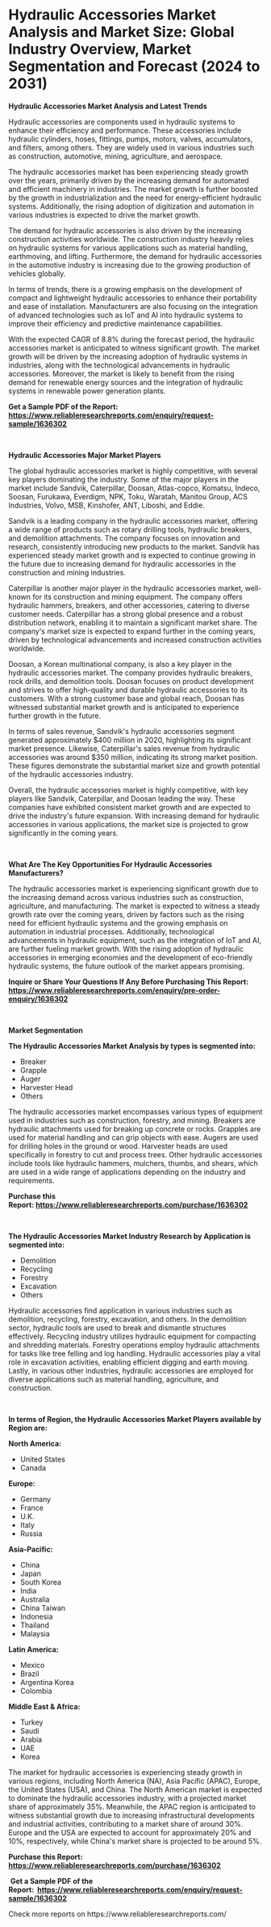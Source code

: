 <p><h1>Hydraulic Accessories Market Analysis and Market Size: Global Industry Overview, Market Segmentation and Forecast (2024 to 2031)</h1></p><p><strong>Hydraulic Accessories Market Analysis and Latest Trends</strong></p>
<p><p>Hydraulic accessories are components used in hydraulic systems to enhance their efficiency and performance. These accessories include hydraulic cylinders, hoses, fittings, pumps, motors, valves, accumulators, and filters, among others. They are widely used in various industries such as construction, automotive, mining, agriculture, and aerospace.</p><p>The hydraulic accessories market has been experiencing steady growth over the years, primarily driven by the increasing demand for automated and efficient machinery in industries. The market growth is further boosted by the growth in industrialization and the need for energy-efficient hydraulic systems. Additionally, the rising adoption of digitization and automation in various industries is expected to drive the market growth.</p><p>The demand for hydraulic accessories is also driven by the increasing construction activities worldwide. The construction industry heavily relies on hydraulic systems for various applications such as material handling, earthmoving, and lifting. Furthermore, the demand for hydraulic accessories in the automotive industry is increasing due to the growing production of vehicles globally.</p><p>In terms of trends, there is a growing emphasis on the development of compact and lightweight hydraulic accessories to enhance their portability and ease of installation. Manufacturers are also focusing on the integration of advanced technologies such as IoT and AI into hydraulic systems to improve their efficiency and predictive maintenance capabilities.</p><p>With the expected CAGR of 8.8% during the forecast period, the hydraulic accessories market is anticipated to witness significant growth. The market growth will be driven by the increasing adoption of hydraulic systems in industries, along with the technological advancements in hydraulic accessories. Moreover, the market is likely to benefit from the rising demand for renewable energy sources and the integration of hydraulic systems in renewable power generation plants.</p></p>
<p><strong>Get a Sample PDF of the Report:&nbsp; <a href="https://www.reliableresearchreports.com/enquiry/request-sample/1636302">https://www.reliableresearchreports.com/enquiry/request-sample/1636302</a></strong></p>
<p>&nbsp;</p>
<p><strong>Hydraulic Accessories Major Market Players</strong></p>
<p><p>The global hydraulic accessories market is highly competitive, with several key players dominating the industry. Some of the major players in the market include Sandvik, Caterpillar, Doosan, Atlas-copco, Komatsu, Indeco, Soosan, Furukawa, Everdigm, NPK, Toku, Waratah, Manitou Group, ACS Industries, Volvo, MSB, Kinshofer, ANT, Liboshi, and Eddie.</p><p>Sandvik is a leading company in the hydraulic accessories market, offering a wide range of products such as rotary drilling tools, hydraulic breakers, and demolition attachments. The company focuses on innovation and research, consistently introducing new products to the market. Sandvik has experienced steady market growth and is expected to continue growing in the future due to increasing demand for hydraulic accessories in the construction and mining industries.</p><p>Caterpillar is another major player in the hydraulic accessories market, well-known for its construction and mining equipment. The company offers hydraulic hammers, breakers, and other accessories, catering to diverse customer needs. Caterpillar has a strong global presence and a robust distribution network, enabling it to maintain a significant market share. The company's market size is expected to expand further in the coming years, driven by technological advancements and increased construction activities worldwide.</p><p>Doosan, a Korean multinational company, is also a key player in the hydraulic accessories market. The company provides hydraulic breakers, rock drills, and demolition tools. Doosan focuses on product development and strives to offer high-quality and durable hydraulic accessories to its customers. With a strong customer base and global reach, Doosan has witnessed substantial market growth and is anticipated to experience further growth in the future.</p><p>In terms of sales revenue, Sandvik's hydraulic accessories segment generated approximately $400 million in 2020, highlighting its significant market presence. Likewise, Caterpillar's sales revenue from hydraulic accessories was around $350 million, indicating its strong market position. These figures demonstrate the substantial market size and growth potential of the hydraulic accessories industry.</p><p>Overall, the hydraulic accessories market is highly competitive, with key players like Sandvik, Caterpillar, and Doosan leading the way. These companies have exhibited consistent market growth and are expected to drive the industry's future expansion. With increasing demand for hydraulic accessories in various applications, the market size is projected to grow significantly in the coming years.</p></p>
<p>&nbsp;</p>
<p><strong>What Are The Key Opportunities For Hydraulic Accessories Manufacturers?</strong></p>
<p><p>The hydraulic accessories market is experiencing significant growth due to the increasing demand across various industries such as construction, agriculture, and manufacturing. The market is expected to witness a steady growth rate over the coming years, driven by factors such as the rising need for efficient hydraulic systems and the growing emphasis on automation in industrial processes. Additionally, technological advancements in hydraulic equipment, such as the integration of IoT and AI, are further fueling market growth. With the rising adoption of hydraulic accessories in emerging economies and the development of eco-friendly hydraulic systems, the future outlook of the market appears promising.</p></p>
<p><strong>Inquire or Share Your Questions If Any Before Purchasing This Report: <a href="https://www.reliableresearchreports.com/enquiry/pre-order-enquiry/1636302">https://www.reliableresearchreports.com/enquiry/pre-order-enquiry/1636302</a></strong></p>
<p>&nbsp;</p>
<p><strong>Market Segmentation</strong></p>
<p><strong>The Hydraulic Accessories Market Analysis by types is segmented into:</strong></p>
<p><ul><li>Breaker</li><li>Grapple</li><li>Auger</li><li>Harvester Head</li><li>Others</li></ul></p>
<p><p>The hydraulic accessories market encompasses various types of equipment used in industries such as construction, forestry, and mining. Breakers are hydraulic attachments used for breaking up concrete or rocks. Grapples are used for material handling and can grip objects with ease. Augers are used for drilling holes in the ground or wood. Harvester heads are used specifically in forestry to cut and process trees. Other hydraulic accessories include tools like hydraulic hammers, mulchers, thumbs, and shears, which are used in a wide range of applications depending on the industry and requirements.</p></p>
<p><strong>Purchase this Report:&nbsp;<a href="https://www.reliableresearchreports.com/purchase/1636302">https://www.reliableresearchreports.com/purchase/1636302</a></strong></p>
<p>&nbsp;</p>
<p><strong>The Hydraulic Accessories Market Industry Research by Application is segmented into:</strong></p>
<p><ul><li>Demolition</li><li>Recycling</li><li>Forestry</li><li>Excavation</li><li>Others</li></ul></p>
<p><p>Hydraulic accessories find application in various industries such as demolition, recycling, forestry, excavation, and others. In the demolition sector, hydraulic tools are used to break and dismantle structures effectively. Recycling industry utilizes hydraulic equipment for compacting and shredding materials. Forestry operations employ hydraulic attachments for tasks like tree felling and log handling. Hydraulic accessories play a vital role in excavation activities, enabling efficient digging and earth moving. Lastly, in various other industries, hydraulic accessories are employed for diverse applications such as material handling, agriculture, and construction.</p></p>
<p>&nbsp;</p>
<p><strong>In terms of Region, the Hydraulic Accessories Market Players available by Region are:</strong></p>
<p>
    <p> <strong> North America: </strong>
        <ul>
            <li>United States</li>
            <li>Canada</li>
        </ul>
        </p> 
    <p> <strong> Europe: </strong>
        <ul>
            <li>Germany</li>
            <li>France</li>
            <li>U.K.</li>
            <li>Italy</li>
            <li>Russia</li>
        </ul>
        </p> 
    <p> <strong> Asia-Pacific: </strong>
        <ul>
            <li>China</li>
            <li>Japan</li>
            <li>South Korea</li>
            <li>India</li>
            <li>Australia</li>
            <li>China Taiwan</li>
            <li>Indonesia</li>
            <li>Thailand</li>
            <li>Malaysia</li>
        </ul>
        </p> 
    <p> <strong> Latin America: </strong>
        <ul>
            <li>Mexico</li>
            <li>Brazil</li>
            <li>Argentina Korea</li>
            <li>Colombia</li>
        </ul>
        </p> 
    <p> <strong> Middle East & Africa: </strong>
        <ul>
            <li>Turkey</li>
            <li>Saudi</li>
            <li>Arabia</li>
            <li>UAE</li>
            <li>Korea</li>
        </ul>
    </p>
    </p>
<p><p>The market for hydraulic accessories is experiencing steady growth in various regions, including North America (NA), Asia Pacific (APAC), Europe, the United States (USA), and China. The North American market is expected to dominate the hydraulic accessories industry, with a projected market share of approximately 35%. Meanwhile, the APAC region is anticipated to witness substantial growth due to increasing infrastructural developments and industrial activities, contributing to a market share of around 30%. Europe and the USA are expected to account for approximately 20% and 10%, respectively, while China's market share is projected to be around 5%.</p></p>
<p><strong>Purchase this Report: <a href="https://www.reliableresearchreports.com/purchase/1636302">https://www.reliableresearchreports.com/purchase/1636302</a></strong></p>
<p>&nbsp;<strong>Get a Sample PDF of the Report:&nbsp;&nbsp;<a href="https://www.reliableresearchreports.com/enquiry/request-sample/1636302">https://www.reliableresearchreports.com/enquiry/request-sample/1636302</a></strong></p>
<p><strong></strong></p>
<p>Check more reports on https://www.reliableresearchreports.com/</p>